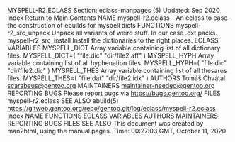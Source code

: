 MYSPELL-R2.ECLASS
Section: eclass-manpages (5)
Updated: Sep 2020
Index Return to Main Contents
NAME
myspell-r2.eclass - An eclass to ease the construction of ebuilds for myspell dicts
FUNCTIONS
myspell-r2_src_unpack
Unpack all variants of weird stuff. In our case .oxt packs.
myspell-r2_src_install
Install the dictionaries to the right places.
ECLASS VARIABLES
MYSPELL_DICT
Array variable containing list of all dictionary files. MYSPELL_DICT=( "file.dic" "dir/file2.aff" )
MYSPELL_HYPH
Array variable containing list of all hyphenation files. MYSPELL_HYPH=( "file.dic" "dir/file2.dic" )
MYSPELL_THES
Array variable containing list of all thesarus files. MYSPELL_THES=( "file.dat" "dir/file2.idx" )
AUTHORS
Tomáš Chvátal <scarabeus@gentoo.org>
MAINTAINERS
maintainer-needed@gentoo.org
REPORTING BUGS
Please report bugs via https://bugs.gentoo.org/
FILES
myspell-r2.eclass
SEE ALSO
ebuild(5)
https://gitweb.gentoo.org/repo/gentoo.git/log/eclass/myspell-r2.eclass
Index
NAME
FUNCTIONS
ECLASS VARIABLES
AUTHORS
MAINTAINERS
REPORTING BUGS
FILES
SEE ALSO
This document was created by man2html, using the manual pages.
Time: 00:27:03 GMT, October 11, 2020